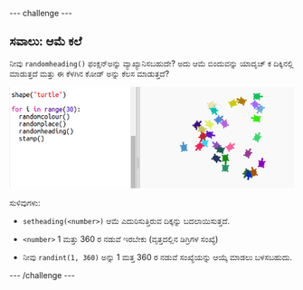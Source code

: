 \--- challenge \---

## ಸವಾಲು: ಆಮೆ ಕಲೆ

ನೀವು `randomheading()` ಫಂಕ್ಷನ್ಅನ್ನು ವ್ಯಾಖ್ಯಾನಿಸಬಹುದೇ? ಅದು ಆಮೆ ಬಿಂದುವನ್ನು ಯಾದೃಚ್ ಕ ದಿಕ್ಕಿನಲ್ಲಿ ಮಾಡುತ್ತದೆ ಮತ್ತು ಈ ಕೆಳಗಿನ ಕೋಡ್ ಅನ್ನು ಕೆಲಸ ಮಾಡುತ್ತದೆ?

![ಸ್ಕ್ರೀನ್‍ಶಾಟ್](images/modern-turtle-art.png)

ಸುಳಿವುಗಳು:

- `setheading(<number>)` ಆಮೆ ಎದುರಿಸುತ್ತಿರುವ ದಿಕ್ಕನ್ನು ಬದಲಾಯಿಸುತ್ತದೆ.

- `<number>` 1 ಮತ್ತು 360 ರ ನಡುವೆ ಇರಬೇಕು (ವೃತ್ತದಲ್ಲಿನ ಡಿಗ್ರಿಗಳ ಸಂಖ್ಯೆ)

- ನೀವು `randint(1, 360)` ಅನ್ನು 1 ಮತ್ತ 360 ರ ನಡುವೆ ಸಂಖ್ಯೆಯನ್ನು ಆಯ್ಕೆ ಮಾಡಲು ಬಳಸಬಹುದು.

\--- /challenge \---